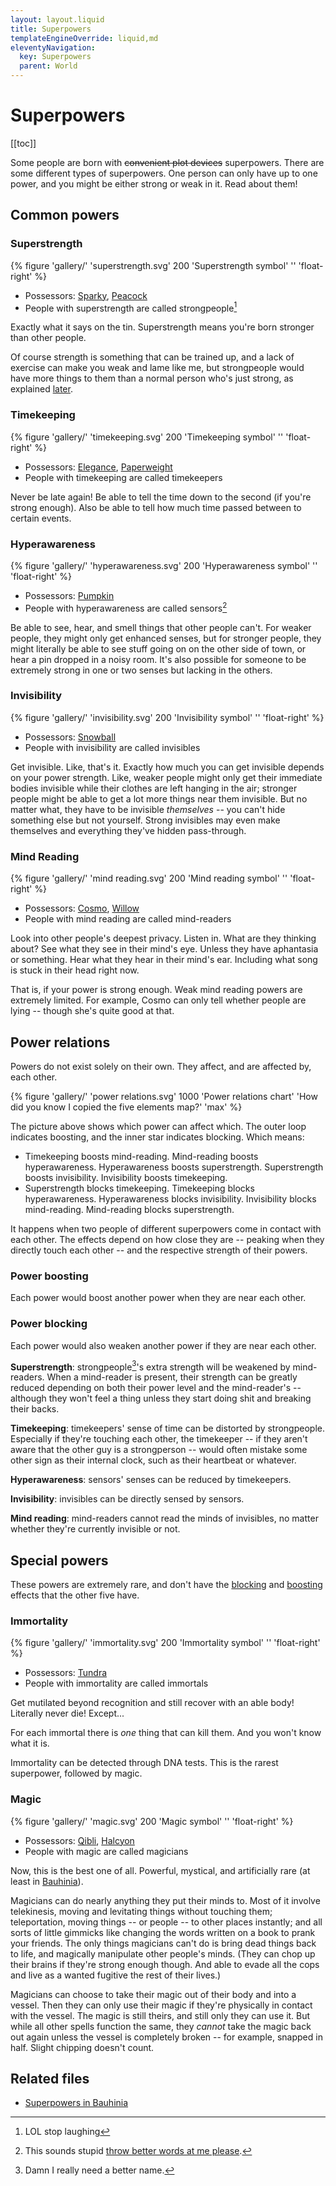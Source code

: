 ```yaml
---
layout: layout.liquid
title: Superpowers
templateEngineOverride: liquid,md
eleventyNavigation:
  key: Superpowers
  parent: World
---
```


# Superpowers

[[toc]]

Some people are born with ~~convenient plot devices~~ superpowers. There are some different types of superpowers. One person can only have up to one power, and you might be either strong or weak in it. Read about them!

## Common powers

### Superstrength

{% figure 'gallery/' 'superstrength.svg' 200 'Superstrength symbol' '' 'float-right' %}

- Possessors: [Sparky](/characters/sparky/), [Peacock](/characters/peacock/)
- People with superstrength are called strongpeople[^1]

[^1]: LOL stop laughing

Exactly what it says on the tin. Superstrength means you're born stronger than other people.

Of course strength is something that can be trained up, and a lack of exercise can make you weak and lame like me, but strongpeople would have more things to them than a normal person who's just strong, as explained [later](#power-relations).

### Timekeeping

{% figure 'gallery/' 'timekeeping.svg' 200 'Timekeeping symbol' '' 'float-right' %}

- Possessors: [Elegance](/characters/elegance/), [Paperweight](/characters/paperweight/)
- People with timekeeping are called timekeepers

Never be late again! Be able to tell the time down to the second (if you're strong enough). Also be able to tell how much time passed between to certain events.

### Hyperawareness

{% figure 'gallery/' 'hyperawareness.svg' 200 'Hyperawareness symbol' '' 'float-right' %}

- Possessors: [Pumpkin](/characters/pumpkin/)
- People with hyperawareness are called sensors[^2]

[^2]: This sounds stupid [throw better words at me please](/contact/).

Be able to see, hear, and smell things that other people can't. For weaker people, they might only get enhanced senses, but for stronger people, they might literally be able to see stuff going on on the other side of town, or hear a pin dropped in a noisy room. It's also possible for someone to be extremely strong in one or two senses but lacking in the others.

### Invisibility

{% figure 'gallery/' 'invisibility.svg' 200 'Invisibility symbol' '' 'float-right' %}

- Possessors: [Snowball](/characters/snowball/)
- People with invisibility are called invisibles

Get invisible. Like, that's it. Exactly how much you can get invisible depends on your power strength. Like, weaker people might only get their immediate bodies invisible while their clothes are left hanging in the air; stronger people might be able to get a lot more things near them invisible. But no matter what, they have to be invisible *themselves* -- you can't hide something else but not yourself. Strong invisibles may even make themselves and everything they've hidden pass-through.

### Mind Reading

{% figure 'gallery/' 'mind reading.svg' 200 'Mind reading symbol' '' 'float-right' %}

- Possessors: [Cosmo](/characters/cosmo/), [Willow](/characters/willow/)
- People with mind reading are called mind-readers

Look into other people's deepest privacy. Listen in. What are they thinking about? See what they see in their mind's eye. Unless they have aphantasia or something. Hear what they hear in their mind's ear. Including what song is stuck in their head right now.

That is, if your power is strong enough. Weak mind reading powers are extremely limited. For example, Cosmo can only tell whether people are lying -- though she's quite good at that.

## Power relations

Powers do not exist solely on their own. They affect, and are affected by, each other.

{% figure 'gallery/' 'power relations.svg' 1000 'Power relations chart' 'How did you know I copied the five elements map?' 'max' %}

The picture above shows which power can affect which. The outer loop indicates boosting, and the inner star indicates blocking. Which means:

- Timekeeping boosts mind-reading. Mind-reading boosts hyperawareness. Hyperawareness boosts superstrength. Superstrength boosts invisibility. Invisibility boosts timekeeping.
- Superstrength blocks timekeeping. Timekeeping blocks hyperawareness. Hyperawareness blocks invisibility. Invisibility blocks mind-reading. Mind-reading blocks superstrength.

It happens when two people of different superpowers come in contact with each other. The effects depend on how close they are -- peaking when they directly touch each other -- and the respective strength of their powers.

### Power boosting

Each power would boost another power when they are near each other.

### Power blocking

Each power would also weaken another power if they are near each other.

**Superstrength**: strongpeople[^3]'s extra strength will be weakened by mind-readers. When a mind-reader is present, their strength can be greatly reduced depending on both their power level and the mind-reader's -- although they won't feel a thing unless they start doing shit and breaking their backs.

[^3]: Damn I really need a better name.

**Timekeeping**: timekeepers' sense of time can be distorted by strongpeople. Especially if they're touching each other, the timekeeper -- if they aren't aware that the other guy is a strongperson -- would often mistake some other sign as their internal clock, such as their heartbeat or whatever.

**Hyperawareness**: sensors' senses can be reduced by timekeepers.

**Invisibility**: invisibles can be directly sensed by sensors.

**Mind reading**: mind-readers cannot read the minds of invisibles, no matter whether they're currently invisible or not.

## Special powers

These powers are extremely rare, and don't have the [blocking](#power-blocking) and [boosting](#power-boosting) effects that the other five have.

### Immortality

{% figure 'gallery/' 'immortality.svg' 200 'Immortality symbol' '' 'float-right' %}

- Possessors: [Tundra](/characters/tundra/)
- People with immortality are called immortals

Get mutilated beyond recognition and still recover with an able body! Literally never die! Except...

For each immortal there is *one* thing that can kill them. And you won't know what it is.

Immortality can be detected through DNA tests. This is the rarest superpower, followed by magic.

### Magic

{% figure 'gallery/' 'magic.svg' 200 'Magic symbol' '' 'float-right' %}

- Possessors: [Qibli](/characters/qibli/), [Halcyon](/characters/halcyon/)
- People with magic are called magicians

Now, this is the best one of all. Powerful, mystical, and artificially rare (at least in [Bauhinia](/world/bauhinia/)).

Magicians can do nearly anything they put their minds to. Most of it involve telekinesis, moving and levitating things without touching them; teleportation, moving things -- or people -- to other places instantly; and all sorts of little gimmicks like changing the words written on a book to prank your friends. The only things magicians can't do is bring dead things back to life, and magically manipulate other people's minds. (They can chop up their brains if they're strong enough though. And able to evade all the cops and live as a wanted fugitive the rest of their lives.)

Magicians can choose to take their magic out of their body and into a vessel. Then they can only use their magic if they're physically in contact with the vessel. The magic is still theirs, and still only they can use it. But while all other spells function the same, they *cannot* take the magic back out again unless the vessel is completely broken -- for example, snapped in half. Slight chipping doesn't count.

## Related files

- [Superpowers in Bauhinia](/world/bauhinia/superpowers/)
